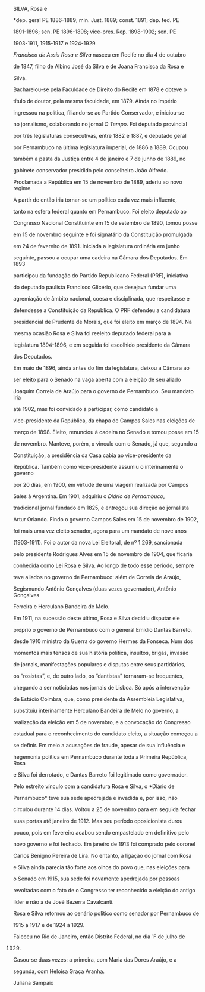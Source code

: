 SILVA, Rosa e



\*dep. geral PE 1886-1889; min. Just. 1889; const. 1891; dep. fed. PE

1891-1896; sen. PE 1896-1898; vice-pres. Rep. 1898-1902; sen. PE

1903-1911, 1915-1917 e 1924-1929.



*Francisco de Assis Rosa e Silva* nasceu em Recife no dia 4 de outubro

de 1847, filho de Albino José da Silva e de Joana Francisca da Rosa e

Silva.



Bacharelou-se pela Faculdade de Direito do Recife em 1878 e obteve o

título de doutor, pela mesma faculdade, em 1879. Ainda no Império

ingressou na política, filiando-se ao Partido Conservador, e iniciou-se

no jornalismo, colaborando no jornal *O Tempo*. Foi deputado provincial

por três legislaturas consecutivas, entre 1882 e 1887, e deputado geral

por Pernambuco na última legislatura imperial, de 1886 a 1889. Ocupou

também a pasta da Justiça entre 4 de janeiro e 7 de junho de 1889, no

gabinete conservador presidido pelo conselheiro João Alfredo.



Proclamada a República em 15 de novembro de 1889, aderiu ao novo regime.

A partir de então iria tornar-se um político cada vez mais influente,

tanto na esfera federal quanto em Pernambuco. Foi eleito deputado ao

Congresso Nacional Constituinte em 15 de setembro de 1890, tomou posse

em 15 de novembro seguinte e foi signatário da Constituição promulgada

em 24 de fevereiro de 1891. Iniciada a legislatura ordinária em junho

seguinte, passou a ocupar uma cadeira na Câmara dos Deputados. Em 1893

participou da fundação do Partido Republicano Federal (PRF), iniciativa

do deputado paulista Francisco Glicério, que desejava fundar uma

agremiação de âmbito nacional, coesa e disciplinada, que respeitasse e

defendesse a Constituição da República. O PRF defendeu a candidatura

presidencial de Prudente de Morais, que foi eleito em março de 1894. Na

mesma ocasião Rosa e Silva foi reeleito deputado federal para a

legislatura 1894-1896, e em seguida foi escolhido presidente da Câmara

dos Deputados.



Em maio de 1896, ainda antes do fim da legislatura, deixou a Câmara ao

ser eleito para o Senado na vaga aberta com a eleição de seu aliado

Joaquim Correia de Araújo para o governo de Pernambuco. Seu mandato iria

até 1902, mas foi convidado a participar, como candidato a

vice-presidente da República, da chapa de Campos Sales nas eleições de

março de 1898. Eleito, renunciou à cadeira no Senado e tomou posse em 15

de novembro. Manteve, porém, o vínculo com o Senado, já que, segundo a

Constituição, a presidência da Casa cabia ao vice-presidente da

República. Também como vice-presidente assumiu o interinamente o governo

por 20 dias, em 1900, em virtude de uma viagem realizada por Campos

Sales à Argentina. Em 1901, adquiriu o *Diário de Pernambuco*,

tradicional jornal fundado em 1825, e entregou sua direção ao jornalista

Artur Orlando. Findo o governo Campos Sales em 15 de novembro de 1902,

foi mais uma vez eleito senador, agora para um mandato de nove anos

(1903-1911). Foi o autor da nova Lei Eleitoral, de nº 1.269, sancionada

pelo presidente Rodrigues Alves em 15 de novembro de 1904, que ficaria

conhecida como Lei Rosa e Silva. Ao longo de todo esse período, sempre

teve aliados no governo de Pernambuco: além de Correia de Araújo,

Segismundo Antônio Gonçalves (duas vezes governador), Antônio Gonçalves

Ferreira e Herculano Bandeira de Melo.



Em 1911, na sucessão deste último, Rosa e Silva decidiu disputar ele

próprio o governo de Pernambuco com o general Emídio Dantas Barreto,

desde 1910 ministro da Guerra do governo Hermes da Fonseca. Num dos

momentos mais tensos de sua história política, insultos, brigas, invasão

de jornais, manifestações populares e disputas entre seus partidários,

os “rosistas”, e, de outro lado, os “dantistas” tornaram-se frequentes,

chegando a ser noticiadas nos jornais de Lisboa. Só após a intervenção

de Estácio Coimbra, que, como presidente da Assembleia Legislativa,

substituiu interinamente Herculano Bandeira de Melo no governo, a

realização da eleição em 5 de novembro, e a convocação do Congresso

estadual para o reconhecimento do candidato eleito, a situação começou a

se definir. Em meio a acusações de fraude, apesar de sua influência e

hegemonia política em Pernambuco durante toda a Primeira República, Rosa

e Silva foi derrotado, e Dantas Barreto foi legitimado como governador.



Pelo estreito vínculo com a candidatura Rosa e Silva, o *Diário de

Pernambuco* teve sua sede apedrejada e invadida e, por isso, não

circulou durante 14 dias. Voltou a 25 de novembro para em seguida fechar

suas portas até janeiro de 1912. Mas seu período oposicionista durou

pouco, pois em fevereiro acabou sendo empastelado em definitivo pelo

novo governo e foi fechado. Em janeiro de 1913 foi comprado pelo coronel

Carlos Benigno Pereira de Lira. No entanto, a ligação do jornal com Rosa

e Silva ainda parecia tão forte aos olhos do povo que, nas eleições para

o Senado em 1915, sua sede foi novamente apedrejada por pessoas

revoltadas com o fato de o Congresso ter reconhecido a eleição do antigo

líder e não a de José Bezerra Cavalcanti.



Rosa e Silva retornou ao cenário político como senador por Pernambuco de

1915 a 1917 e de 1924 a 1929.



Faleceu no Rio de Janeiro, então Distrito Federal, no dia 1º de julho de

1929.



Casou-se duas vezes: a primeira, com Maria das Dores Araújo, e a

segunda, com Heloísa Graça Aranha.



Juliana Sampaio



